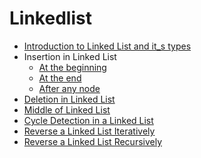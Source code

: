 # Linkedlist
- [Introduction to Linked List and it_s types](lectures/IntroductionToLinkedListAndItsTypes.pdf)
- Insertion in Linked List
  - [At the beginning]()
  - [At the end]()
  - [After any node]()
- [Deletion in Linked List]()
- [Middle of Linked List]()
- [Cycle Detection in a Linked List]()
- [Reverse a Linked List Iteratively]()
- [Reverse a Linked List Recursively]()
